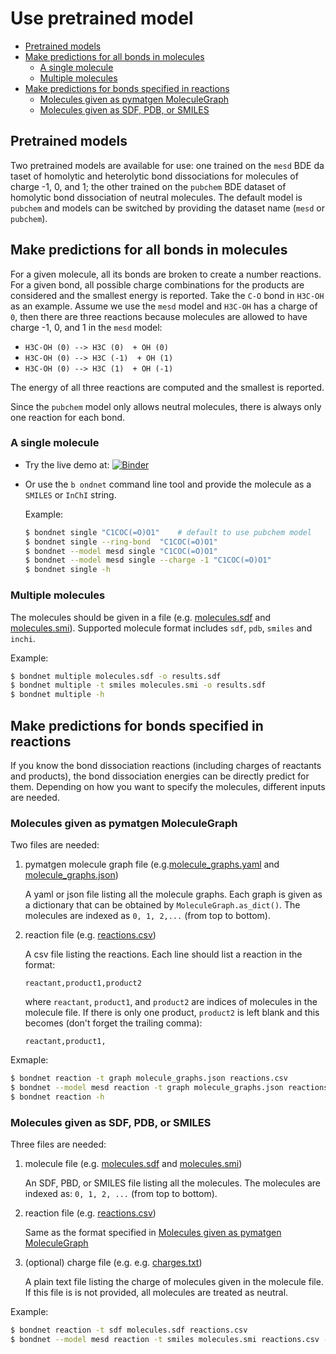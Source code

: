 # Use pretrained model

- [Pretrained models](#pretrained-models)
- [Make predictions for all bonds in molecules](#make-predictions-for-all-bonds-in-molecules)
  - [A single molecule](#a-single-molecule)
  - [Multiple molecules](#multiple-molecules)
- [Make predictions for bonds specified in reactions](#make-predictions-for-bonds-specified-in-reactions)
  - [Molecules given as pymatgen MoleculeGraph](#molecules-given-as-pymatgen-moleculegraph)
  - [Molecules given as SDF, PDB, or SMILES](#molecules-given-as-sdf-pdb-or-smiles)

## Pretrained models

Two pretrained models are available for use: one trained on the `mesd` BDE da taset of
homolytic and heterolytic bond dissociations for molecules of charge -1, 0, and  1;
the other trained on the `pubchem` BDE dataset of homolytic bond dissociation of
neutral molecules. The default model is `pubchem` and models can be switched by providing
the dataset name (`mesd` or `pubchem`).

## Make predictions for all bonds in molecules

For a given molecule, all its bonds are broken to create a number reactions.
For a given bond, all possible charge combinations for the products are considered
and the smallest energy is reported. Take the `C-O` bond in `H3C-OH` as an example.
Assume we use the `mesd` model and `H3C-OH` has a charge of `0`, then there are three
reactions because molecules are allowed to have charge -1, 0, and 1 in the `mesd` model:

- `H3C-OH (0) --> H3C (0)  + OH (0)`
- `H3C-OH (0) --> H3C (-1)  + OH (1)`
- `H3C-OH (0) --> H3C (1)  + OH (-1)`

The energy of all three reactions are computed and the smallest is reported.

Since the `pubchem` model only allows neutral molecules, there is always only one
reaction for each bond.

### A single molecule

- Try the live demo at: [![Binder](https://mybinder.org/badge_logo.svg)](https://mybinder.org/v2/gh/mjwen/bondnet/pretrained?filepath=bondnet%2Fscripts%2Fpredict_binder.ipynb)

- Or use the `b ondnet` command line tool and provide the molecule as a `SMILES` or
    `InChI` string.

    Example:
    ```bash
    $ bondnet single "C1COC(=O)O1"    # default to use pubchem model
    $ bondnet single --ring-bond  "C1COC(=O)O1"
    $ bondnet --model mesd single "C1COC(=O)O1"
    $ bondnet --model mesd single --charge -1 "C1COC(=O)O1"
    $ bondnet single -h
    ```

### Multiple molecules

The molecules should be given in a  file (e.g. [molecules.sdf](./molecules.sdf) and
[molecules.smi](./molecules.smi)).
Supported molecule format includes `sdf`, `pdb`, `smiles` and `inchi`.

Example:
```bash
$ bondnet multiple molecules.sdf -o results.sdf
$ bondnet multiple -t smiles molecules.smi -o results.sdf
$ bondnet multiple -h
```

## Make predictions for bonds specified in reactions

If you know the bond dissociation reactions (including charges of reactants and products),
the bond dissociation energies can be directly predict for them. Depending on how you want
to specify the molecules, different inputs are needed.


### Molecules given as pymatgen MoleculeGraph

Two files are needed:

1. pymatgen molecule graph file (e.g.[molecule_graphs.yaml](./molecule_graphs.yaml)
    and [molecule_graphs.json](./molecule_graphs.json))

    A yaml or json file listing all the molecule graphs. Each graph is given as a
    dictionary that can be obtained by `MoleculeGraph.as_dict()`. The molecules are
    indexed as `0, 1, 2,...` (from top to bottom).

5. reaction file (e.g. [reactions.csv](./reactions.csv))

    A csv file listing the reactions. Each line should list a reaction in the format:

    ```reactant,product1,product2```

    where `reactant`, `product1`, and `product2` are indices of molecules in the
    molecule file. If there is only one product, `product2` is left blank and this
    becomes (don't forget the trailing comma):

    ```reactant,product1,```

Exmaple:
```bash
$ bondnet reaction -t graph molecule_graphs.json reactions.csv
$ bondnet --model mesd reaction -t graph molecule_graphs.json reactions.csv
$ bondnet reaction -h
```

### Molecules given as SDF, PDB, or SMILES

Three files are needed:

1. molecule file (e.g. [molecules.sdf](./molecules.sdf) and [molecules.smi](./molecules.smi))

    An SDF, PBD, or SMILES file listing all the molecules.
    The molecules are indexed as: `0, 1, 2, ...` (from top to bottom).

2. reaction file (e.g. [reactions.csv](./reactions.csv))

    Same as the format specified in [Molecules given as pymatgen MoleculeGraph](#molecules-given-as-pymatgen-moleculegraph)

3. (optional) charge file (e.g. e.g. [charges.txt](./charges.txt))

    A plain text file listing the charge of molecules given in the molecule file.
    If this file is is not provided, all molecules are treated as neutral.

Example:
```bash
$ bondnet reaction -t sdf molecules.sdf reactions.csv
$ bondnet --model mesd reaction -t smiles molecules.smi reactions.csv -c charges.txt
```
